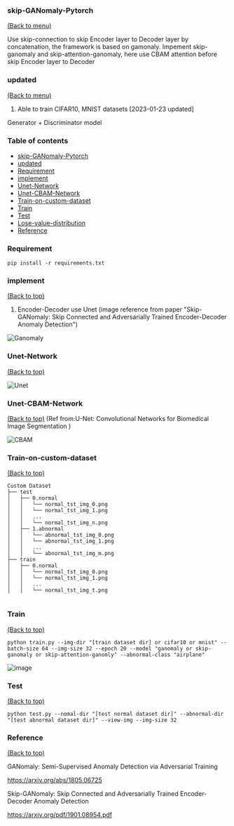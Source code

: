 ### skip-GANomaly-Pytorch
[(Back to menu)](#table-of-contents)

Use skip-connection  to skip Encoder layer to Decoder layer by concatenation, the framework is based on gamonaly.
Impement skip-ganomaly and skip-attention-ganomaly, here use CBAM attention before skip Encoder layer to Decoder 

### updated
[(Back to menu)](#table-of-contents)
1. Able to train CIFAR10, MNIST datasets [2023-01-23 updated]


Generator +  Discriminator model 


### Table of contents

<!-- After you have introduced your project, it is a good idea to add a **Table of contents** or **TOC** as **cool** people say it. This would make it easier for people to navigate through your README and find exactly what they are looking for.

Here is a sample TOC(*wow! such cool!*) that is actually the TOC for this README. -->

- [skip-GANomaly-Pytorch](#skip-GANomaly-Pytorch)
- [updated](#updated)
- [Requirement](#Requirement)
- [implement](#implement)
- [Unet-Network](#Unet-Network)
- [Unet-CBAM-Network](#Unet-CBAM-Network)
- [Train-on-custom-dataset](#Train-on-custom-dataset)
- [Train](#Train)
- [Test](#Test)
- [Lose-value-distribution](#Lose-value-distribution)
- [Reference](#Reference)
   
### Requirement
```
pip install -r requirements.txt
```

### implement 
[(Back to top)](#table-of-contents)

1. Encoder-Decoder use Unet  (image reference from paper "Skip-GANomaly: Skip Connected and Adversarially Trained Encoder-Decoder Anomaly Detection")


![Ganomaly](https://user-images.githubusercontent.com/58428559/210389653-27f8b7dd-bd35-470b-908c-ebf7bd92b7ca.png)

### Unet-Network
[(Back to top)](#table-of-contents)

![Unet](https://user-images.githubusercontent.com/58428559/210389166-bee0d5e5-1810-41af-8628-3fd4907e3aa8.png)



### Unet-CBAM-Network
[(Back to top)](#table-of-contents) (Ref from:U-Net: Convolutional Networks for Biomedical Image Segmentation )

![CBAM](https://user-images.githubusercontent.com/58428559/210389295-6d2eb925-396e-4706-8ae0-dcd75de82531.png)


### Train-on-custom-dataset
[(Back to top)](#table-of-contents)

```
Custom Dataset
├── test
│   ├── 0.normal
│   │   └── normal_tst_img_0.png
│   │   └── normal_tst_img_1.png
│   │   ...
│   │   └── normal_tst_img_n.png
│   ├── 1.abnormal
│   │   └── abnormal_tst_img_0.png
│   │   └── abnormal_tst_img_1.png
│   │   ...
│   │   └── abnormal_tst_img_m.png
├── train
│   ├── 0.normal
│   │   └── normal_tst_img_0.png
│   │   └── normal_tst_img_1.png
│   │   ...
│   │   └── normal_tst_img_t.png


```

### Train
[(Back to top)](#table-of-contents)
```
python train.py --img-dir "[train dataset dir] or cifar10 or mnist" --batch-size 64 --img-size 32 --epoch 20 --model "ganomaly or skip-ganomaly or skip-attention-ganomly" --abnormal-class "airplane" 
```

![image](https://user-images.githubusercontent.com/58428559/210168476-2cb1d156-d373-4bcc-84f4-89ef64679728.png)



### Test
[(Back to top)](#table-of-contents)
```
python test.py --nomal-dir "[test normal dataset dir]" --abnormal-dir "[test abnormal dataset dir]" --view-img --img-size 32
```




### Reference 
[(Back to top)](#table-of-contents)

GANomaly: Semi-Supervised Anomaly Detection via Adversarial Training

https://arxiv.org/abs/1805.06725

Skip-GANomaly: Skip Connected and Adversarially Trained Encoder-Decoder Anomaly Detection

https://arxiv.org/pdf/1901.08954.pdf

